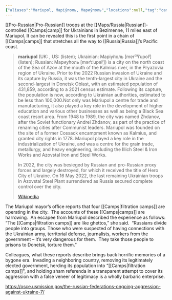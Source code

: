 ```yaml
---
{"aliases":"Mariupol, Маріу́поль, Мариу́поль","locations":null,"tag":"camp, camp location","date":null,"dg-home":false,"dg-publish":true,"dg-pass-frontmatter":true,"location":[47.0957648,37.5499621],"permalink":"/maps/mariupol-mariupol-urban-hromada-mariupol-raion-donetsk-oblast-87500-87590-ukraine/","dgHomeLink":true,"dgPassFrontmatter":true}
---
```



[[Pro-Russian|Pro-Russian]] troops at the [[Maps/Russia|Russian]]-controlled [[Camps|camp]] for Ukrainians in Bezimenne, 11 miles east of Mariupol. It can be revealed this is the first point in a chain of [[Camps|camps]] that stretches all the way to [[Russia|Russia]]’s Pacific coast.

> **mariupol** (UK: , US: (listen); Ukrainian: Маріу́поль [mɐr⁽ʲ⁾iˈupolʲ] (listen); Russian: Мариу́поль [mərʲɪˈupəlʲ]) is a city on the north coast of the Sea of Azov at the mouth of the Kalmius river, in the Pryazovia region of Ukraine. Prior to the 2022 Russian invasion of Ukraine and its capture by Russia, it was the tenth-largest city in Ukraine and the second-largest in Donetsk Oblast, with an estimated population of 431,859, according to a 2021 census estimate. Following its capture, the population is now, according to Ukrainian authorities, estimated to be less than 100,000.Not only was Mariupol a centre for trade and manufacturing, it also played a key role in the development of higher education and various other businesses as well as being a Black Sea coast resort area. From 1948 to 1989, the city was named Zhdanov, after the Soviet functionary Andrei Zhdanov, as part of the practice of renaming cities after Communist leaders. Mariupol was founded on the site of a former Cossack encampment known as Kalmius, and granted city rights in 1778. Mariupol played a key role in the industrialization of Ukraine, and was a centre for the grain trade, metallurgy, and heavy engineering, including the Illich Steel & Iron Works and Azovstal Iron and Steel Works.
>
> In 2022, the city was besieged by Russian and pro-Russian proxy forces and largely destroyed, for which it received the title of Hero City of Ukraine. On 16 May 2022, the last remaining Ukrainian troops in Azovstal Steel Plant surrendered as Russia secured complete control over the city.
>
> [Wikipedia](https://en.wikipedia.org/wiki/Mariupol)


The Mariupol mayor’s office reports that four [[Camps|filtration camps]] are operating in the city.  The accounts of these [[Camps|camps]] are harrowing.  An escapee from Mariupol described the experience as follows: “The [[Camps|filtration camps]] are like ghettos,” she said.  “Russians divide people into groups. Those who were suspected of having connections with the Ukrainian army, territorial defense, journalists, workers from the government – it’s very dangerous for them.  They take those people to prisons to Donetsk, torture them.”

Colleagues, what these reports describe brings back horrific memories of a bygone era.  Invading a neighboring country, removing its legitimately elected government, herding its population into “[[Camps|filtration camps]]", and holding sham referenda in a transparent attempt to cover its aggression with a false veneer of legitimacy is a wholly barbaric enterprise.

https://osce.usmission.gov/the-russian-federations-ongoing-aggression-against-ukraine-7/